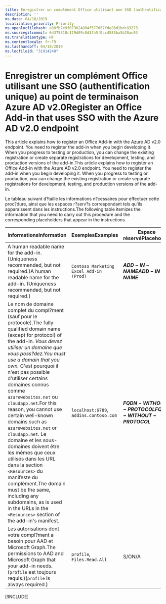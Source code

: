 ```yaml
---
title: Enregistrer un complément Office utilisant une SSO (authentification unique) au point de terminaison Azure AD v2.0
description: ''
ms.date: 04/10/2019
localization_priority: Priority
ms.openlocfilehash: a98fb7e9f073024804f577057fde83d1bdc83273
ms.sourcegitcommit: 6d375518c119d09c8d3fb5f0cc4583ba5b20ac03
ms.translationtype: HT
ms.contentlocale: fr-FR
ms.lasthandoff: 04/18/2019
ms.locfileid: "31914248"
---
```

# <a name="register-an-office-add-in-that-uses-sso-with-the-azure-ad-v20-endpoint"></a><span data-ttu-id="56d1b-102">Enregistrer un complément Office utilisant une SSO (authentification unique) au point de terminaison Azure AD v2.0</span><span class="sxs-lookup"><span data-stu-id="56d1b-102">Register an Office Add-in that uses SSO with the Azure AD v2.0 endpoint</span></span>

<span data-ttu-id="56d1b-p101">This article explains how to register an Office Add-in with the Azure AD v2.0 endpoint. You need to register the add-in when you begin developing it. When you progress to testing or production, you can change the existing registration or create separate registrations for development, testing, and production versions of the add-in.</span><span class="sxs-lookup"><span data-stu-id="56d1b-p101">This article explains how to register an Office Add-in with the Azure AD v2.0 endpoint. You need to register the add-in when you begin developing it. When you progress to testing or production, you can change the existing registration or create separate registrations for development, testing, and production versions of the add-in.</span></span>

<span data-ttu-id="56d1b-106">Le tableau suivant d?taille les informations n?cessaires pour effectuer cette proc?dure, ainsi que les espaces r?serv?s correspondant tels qu'ils apparaissent dans les instructions.</span><span class="sxs-lookup"><span data-stu-id="56d1b-106">The following table itemizes the information that you need to carry out this procedure and the corresponding placeholders that appear in the instructions.</span></span>

|<span data-ttu-id="56d1b-107">Informations</span><span class="sxs-lookup"><span data-stu-id="56d1b-107">Information</span></span>  |<span data-ttu-id="56d1b-108">Exemples</span><span class="sxs-lookup"><span data-stu-id="56d1b-108">Examples</span></span>  |<span data-ttu-id="56d1b-109">Espace réservé</span><span class="sxs-lookup"><span data-stu-id="56d1b-109">Placeholder</span></span>  |
|---------|---------|---------|
|<span data-ttu-id="56d1b-p102">A human readable name for the add-in. (Uniqueness recommended, but not required.)</span><span class="sxs-lookup"><span data-stu-id="56d1b-p102">A human readable name for the add-in. (Uniqueness recommended, but not required.)</span></span>|`Contoso Marketing Excel Add-in (Prod)`|<span data-ttu-id="56d1b-112">**$ADD-IN-NAME$**</span><span class="sxs-lookup"><span data-stu-id="56d1b-112">**$ADD-IN-NAME$**</span></span>|
|<span data-ttu-id="56d1b-113">Le nom de domaine complet du compl?ment (sauf pour le protocole).</span><span class="sxs-lookup"><span data-stu-id="56d1b-113">The fully qualified domain name (except for protocol) of the add-in.</span></span> <span data-ttu-id="56d1b-114">*Vous devez utiliser un domaine que vous poss?dez.*</span><span class="sxs-lookup"><span data-stu-id="56d1b-114">*You must use a domain that you own.*</span></span> <span data-ttu-id="56d1b-115">C'est pourquoi il n'est pas possible d'utiliser certains domaines connus comme `azurewebsites.net` ou `cloudapp.net`.</span><span class="sxs-lookup"><span data-stu-id="56d1b-115">For this reason, you cannot use certain well-known domains such as `azurewebsites.net` or `cloudapp.net`.</span></span> <span data-ttu-id="56d1b-116">Le domaine et les sous-domaines doivent être les mêmes que ceux utilisés dans les URL dans la section `<Resources>` du manifeste du complément.</span><span class="sxs-lookup"><span data-stu-id="56d1b-116">The domain must be the same, including any subdomains, as is used in the URLs in the `<Resources>` section of the add-in's manifest.</span></span>|<span data-ttu-id="56d1b-117">`localhost:6789`, `addins.contoso.com`</span><span class="sxs-lookup"><span data-stu-id="56d1b-117"></span></span>|<span data-ttu-id="56d1b-118">**$FQDN-WITHOUT-PROTOCOL$**</span><span class="sxs-lookup"><span data-stu-id="56d1b-118">**$FQDN-WITHOUT-PROTOCOL$**</span></span>|
|<span data-ttu-id="56d1b-119">Les autorisations dont votre compl?ment a besoin pour AAD et Microsoft Graph.</span><span class="sxs-lookup"><span data-stu-id="56d1b-119">The permissions to AAD and Microsoft Graph that your add-in needs.</span></span> <span data-ttu-id="56d1b-120">(`profile` est toujours requis.)</span><span class="sxs-lookup"><span data-stu-id="56d1b-120">(`profile` is always required.)</span></span>|<span data-ttu-id="56d1b-121">`profile`, `Files.Read.All`</span><span class="sxs-lookup"><span data-stu-id="56d1b-121"></span></span>|<span data-ttu-id="56d1b-122">S/O</span><span class="sxs-lookup"><span data-stu-id="56d1b-122">N/A</span></span>|

[!INCLUDE[](../includes/register-sso-add-in-aad-v2-include.md)]
